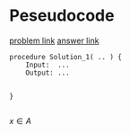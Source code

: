 # Peseudocode
[problem link](https://leetcode.com/problems/longest-consecutive-sequence/)
[answer link](https://leetcode.com/problems/longest-consecutive-sequence/solution/)

```
procedure Solution_1( .. ) {
    Input:  ...
    Output: ...

   
}


```


$x \in A$
